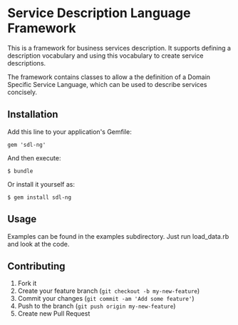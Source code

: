 # Service Description Language Framework

This is a framework for business services description. It supports defining a description vocabulary and using this
vocabulary to create service descriptions.

The framework contains classes to allow a the definition of a Domain Specific Service Language, which can be used to
describe services concisely.

## Installation

Add this line to your application's Gemfile:

    gem 'sdl-ng'

And then execute:

    $ bundle

Or install it yourself as:

    $ gem install sdl-ng

## Usage

Examples can be found in the examples subdirectory. Just run load_data.rb and look at the code.

## Contributing

1. Fork it
2. Create your feature branch (`git checkout -b my-new-feature`)
3. Commit your changes (`git commit -am 'Add some feature'`)
4. Push to the branch (`git push origin my-new-feature`)
5. Create new Pull Request
